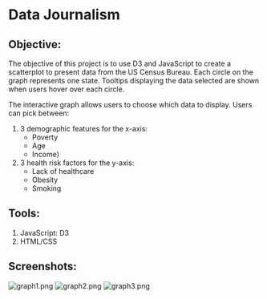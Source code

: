 # Data Journalism

## **Objective:**
The objective of this project is to use D3 and JavaScript to create a scatterplot to present data from the US Census Bureau. Each circle on the graph represents one state. Tooltips displaying the data selected are shown when users hover over each circle. 

The interactive graph allows users to choose which data to display. Users can pick between:
1. 3 demographic features for the x-axis: 
   - Poverty
   - Age
   - Income) 
2. 3 health risk factors for the y-axis: 
   - Lack of healthcare
   - Obesity
   - Smoking

## **Tools:**
1. JavaScript: D3
2. HTML/CSS

## **Screenshots:**
![graph1.png](graph_screenshot1.JPG)
![graph2.png](graph_screenshot2.JPG)
![graph3.png](graph_screenshot3.JPG)
